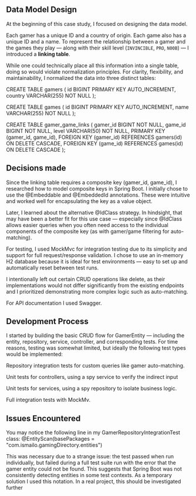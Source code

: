 ## **Data Model Design**

At the beginning of this case study, I focused on designing the data model.

Each gamer has a unique ID and a country of origin. Each game also has a unique ID and a name. To represent the relationship between a gamer and the games they play — along with their skill level (`INVINCIBLE`, `PRO`, `N00B`) — I introduced a **linking table**.

While one could technically place all this information into a single table, doing so would violate normalization principles. For clarity, flexibility, and maintainability, I normalized the data into three distinct tables:

CREATE TABLE gamers (
    id BIGINT PRIMARY KEY AUTO_INCREMENT,
    country VARCHAR(255) NOT NULL
);

CREATE TABLE games (
    id BIGINT PRIMARY KEY AUTO_INCREMENT,
    name VARCHAR(255) NOT NULL
);

CREATE TABLE gamer_game_links (
    gamer_id BIGINT NOT NULL,
    game_id BIGINT NOT NULL,
    level VARCHAR(50) NOT NULL,
    PRIMARY KEY (gamer_id, game_id),
    FOREIGN KEY (gamer_id) REFERENCES gamers(id) ON DELETE CASCADE,
    FOREIGN KEY (game_id) REFERENCES games(id) ON DELETE CASCADE
);

## **Decisions made**

Since the linking table requires a composite key (gamer_id, game_id), I researched how to model composite keys in Spring Boot. I initially chose to use the @Embeddable and @EmbeddedId annotations. These were intuitive and worked well for encapsulating the key as a value object.

Later, I learned about the alternative @IdClass strategy. In hindsight, that may have been a better fit for this use case — especially since @IdClass allows easier queries when you often need access to the individual components of the composite key (as with gamer/game filtering for auto-matching).

For testing, I used MockMvc for integration testing due to its simplicity and support for full request/response validation. I chose to use an in-memory H2 database because it is ideal for test environments — easy to set up and automatically reset between test runs.

I intentionally left out certain CRUD operations like delete, as their implementations would not differ significantly from the existing endpoints and I prioritized demonstrating more complex logic such as auto-matching.

For API documentation I used Swagger. 

## **Development Process**

I started by building the basic CRUD flow for GamerEntity — including the entity, repository, service, controller, and corresponding tests.
For time reasons, testing was somewhat limited, but ideally the following test types would be implemented:

Repository integration tests for custom queries like gamer auto-matching.

Unit tests for controllers, using a spy service to verify the indirect input

Unit tests for services, using a spy repository to isolate business logic.

Full integration tests with MockMv.

## **Issues Encountered**

You may notice the following line in my GamerRepositoryIntegrationTest class: @EntityScan(basePackages = "com.ismailo.gamingDirectory.entities")

This was necessary due to a strange issue: the test passed when run individually, but failed during a full test suite run with the error that the gamer entity could not be found.
This suggests that Spring Boot was not consistently detecting entities in some test contexts. As a temporary solution I used this notation. In a real project, this should be investigated further

